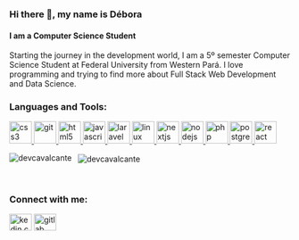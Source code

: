 ### Hi there 👋, my name is Débora
#### I am a Computer Science Student
Starting the journey in the development world, I am a 5º semester Computer Science Student at Federal University from Western Pará. I love programming and trying to find more about Full Stack Web Development and Data Science.

<h3 align="left">Languages and Tools:</h3>
<p align="left"> <a href="https://www.w3schools.com/css/" target="_blank"> <img src="https://devicons.github.io/devicon/devicon.git/icons/css3/css3-original-wordmark.svg" alt="css3" width="40" height="40"/> </a> <a href="https://git-scm.com/" target="_blank"> <img src="https://www.vectorlogo.zone/logos/git-scm/git-scm-icon.svg" alt="git" width="40" height="40"/> </a> <a href="https://www.w3.org/html/" target="_blank"> <img src="https://devicons.github.io/devicon/devicon.git/icons/html5/html5-original-wordmark.svg" alt="html5" width="40" height="40"/> </a> <a href="https://developer.mozilla.org/en-US/docs/Web/JavaScript" target="_blank"> <img src="https://devicons.github.io/devicon/devicon.git/icons/javascript/javascript-original.svg" alt="javascript" width="40" height="40"/> </a> <a href="https://laravel.com/" target="_blank"> <img src="https://devicons.github.io/devicon/devicon.git/icons/laravel/laravel-plain-wordmark.svg" alt="laravel" width="40" height="40"/> </a> <a href="https://www.linux.org/" target="_blank"> <img src="https://devicons.github.io/devicon/devicon.git/icons/linux/linux-original.svg" alt="linux" width="40" height="40"/> </a> <a href="https://nextjs.org/" target="_blank"> <img src="https://cdn.worldvectorlogo.com/logos/nextjs-3.svg" alt="nextjs" width="40" height="40"/> </a> <a href="https://nodejs.org" target="_blank"> <img src="https://devicons.github.io/devicon/devicon.git/icons/nodejs/nodejs-original-wordmark.svg" alt="nodejs" width="40" height="40"/> </a> <a href="https://www.php.net" target="_blank"> <img src="https://devicons.github.io/devicon/devicon.git/icons/php/php-original.svg" alt="php" width="40" height="40"/> </a> <a href="https://www.postgresql.org" target="_blank"> <img src="https://devicons.github.io/devicon/devicon.git/icons/postgresql/postgresql-original-wordmark.svg" alt="postgresql" width="40" height="40"/> </a> <a href="https://reactjs.org/" target="_blank"> <img src="https://devicons.github.io/devicon/devicon.git/icons/react/react-original-wordmark.svg" alt="react" width="40" height="40"/> </a> </p>

<p align="rigth">
&nbsp;<img align="left" src="https://github-readme-stats.vercel.app/api?username=devcavalcante&show_icons=true&locale=en" alt="devcavalcante" />
<img align="center" src="https://github-readme-stats.vercel.app/api/top-langs?username=devcavalcante&show_icons=true&locale=en&layout=compact" alt="devcavalcante" />
</p>
</br>
<p>
<h3 align="left">Connect with me:</h3>
<p align="left">
<a href="https://www.linkedin.com/in/débora-cavalcante-171633142/" target="blank"><img align="center" src="https://cdn.jsdelivr.net/npm/simple-icons@3.0.1/icons/linkedin.svg" alt="kedin.com/in/debora-cavalcante-171633142/" height="30" width="40" /></a>
  <a href="https://gitlab.com/debora.brito" target="blank"><img align="center" src="https://cdn.jsdelivr.net/npm/simple-icons@3.0.1/icons/gitlab.svg" alt="gitlab" height="30" width="40" /></a>
</p>
</p>
